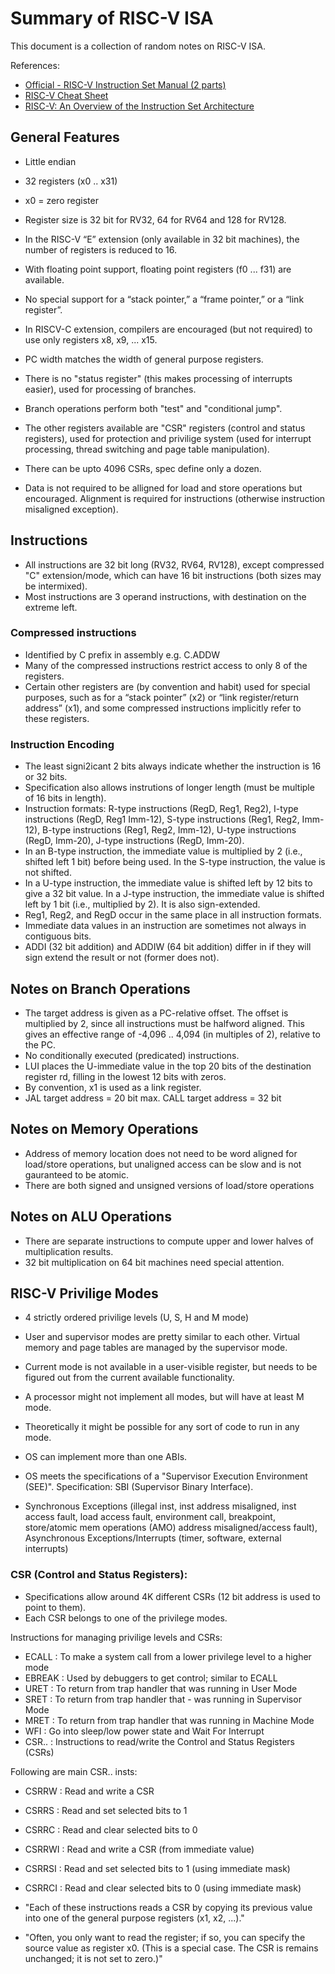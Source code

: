 # Summary of RISC-V ISA

This document is a collection of random notes on RISC-V ISA. 

References:

- [Official - RISC-V Instruction Set Manual (2 parts)](https://github.com/riscv/riscv-isa-manual)
- [RISC-V Cheat Sheet](https://github.com/jameslzhu/riscv-card/blob/master/riscv-card.pdf)
- [RISC-V: An Overview of the Instruction Set Architecture](https://web.cecs.pdx.edu/~harry/riscv/RISCV-Summary.pdf)


## General Features

- Little endian
- 32 registers (x0 .. x31)
- x0 = zero register

- Register size is 32 bit for RV32, 64 for RV64 and 128 for RV128.
- In the RISC-V “E” extension (only available in 32 bit machines), the number of registers is reduced to 16.
- With floating point support, floating point registers (f0 ... f31) are available.
- No special support for a “stack pointer,” a “frame pointer,” or a “link register”.
- In RISCV-C extension, compilers are encouraged (but not required) to use only registers x8, x9, ... x15.
- PC width matches the width of general purpose registers.
- There is no "status register" (this makes processing of interrupts easier), used for processing of branches.
- Branch operations perform both "test" and "conditional jump".
- The other registers available are "CSR" registers (control and status registers), used for protection and privilige system (used for interrupt processing, 
  thread switching and page table manipulation).
- There can be upto 4096 CSRs, spec define only a dozen.
- Data is not required to be alligned for load and store operations but encouraged. Alignment is required for instructions (otherwise instruction misaligned     exception). 


## Instructions

- All instructions are 32 bit long (RV32, RV64, RV128), except compressed "C" extension/mode, which can have 16 bit instructions (both sizes may be intermixed).
- Most instructions are 3 operand instructions, with destination on the extreme left.

### Compressed instructions

- Identified by C prefix in assembly e.g. C.ADDW
- Many of the compressed instructions restrict access to only 8 of the registers.
- Certain other registers are (by convention and habit) used for special purposes, such as for a “stack pointer” (x2) or “link register/return address” (x1), and some compressed instructions implicitly refer to these registers.


### Instruction Encoding

- The least signi2icant 2 bits always indicate whether the instruction is 16 or 32 bits.
- Specification also allows instrutions of longer length (must be multiple of 16 bits in length).
- Instruction formats: R-type instructions (RegD, Reg1, Reg2), I-type instructions (RegD, Reg1 Imm-12), S-type instructions (Reg1, Reg2, Imm-12), B-type instructions (Reg1, Reg2, Imm-12), U-type instructions (RegD, Imm-20), J-type instructions (RegD, Imm-20).
- In an B-type instruction, the immediate value is multiplied by 2 (i.e., shifted left 1 bit) before being used. In the S-type instruction, the value is not shifted.
- In a U-type instruction, the immediate value is shifted left by 12 bits to give a 32 bit value. In a J-type instruction, the immediate value is shifted left by 1 bit (i.e., multiplied by 2). It is also sign-extended.
- Reg1, Reg2, and RegD occur in the same place in all instruction formats.
- Immediate data values in an instruction are sometimes not always in contiguous bits.
- ADDI (32 bit addition) and ADDIW (64 bit addition) differ in if they will sign extend the result or not (former does not).

## Notes on Branch Operations

- The target address is given as a PC-relative offset.  The offset is multiplied by 2, since all instructions must be halfword aligned. This gives an effective range of -4,096 .. 4,094 (in multiples of 2), relative to the PC.
- No conditionally executed (predicated) instructions.
- LUI places the U-immediate value in the top 20 bits of the destination register rd, filling in the lowest 12 bits with zeros.
- By convention, x1 is used as a link register.
- JAL target address = 20 bit max. CALL target address = 32 bit

## Notes on Memory Operations

- Address of memory location does not need to be word aligned for load/store operations, but unaligned access can be slow and is not gauranteed to be atomic.
- There are both signed and unsigned versions of load/store operations

## Notes on ALU Operations

- There are separate instructions to compute upper and lower halves of multiplication results.
- 32 bit multiplication on 64 bit machines need special attention.

## RISC-V Privilige Modes

- 4 strictly ordered privilige levels (U, S, H and M mode)
- User and supervisor modes are pretty similar to each other. Virtual memory and page tables are managed by the supervisor mode.
- Current mode is not available in a user-visible register, but needs to be figured out from the current available functionality. 
- A processor might not implement all modes, but will have at least M mode.
- Theoretically it might be possible for any sort of code to run in any mode.
- OS can implement more than one ABIs.
- OS meets the specifications of a "Supervisor Execution Environment (SEE)". Specification: SBI (Supervisor Binary Interface).

- Synchronous Exceptions (illegal inst, inst address misaligned, inst access fault, load access fault, environment call, breakpoint, store/atomic mem operations (AMO) address misaligned/access fault), Asynchronous Exceptions/Interrupts (timer, software, external interrupts)

### CSR (Control and Status Registers):

- Specifications allow around 4K different CSRs (12 bit address is used to point to them).
- Each CSR belongs to one of the privilege modes.

Instructions for managing privilige levels and CSRs:

- ECALL : To make a system call from a lower privilege level to a higher mode 
- EBREAK : Used by debuggers to get control; similar to ECALL 
- URET : To return from trap handler that was running in User Mode 
- SRET : To return from trap handler that - was running in Supervisor Mode 
- MRET :  To return from trap handler that was running in Machine Mode 
- WFI : Go into sleep/low power state and Wait For Interrupt 
- CSR.. :  Instructions to read/write the Control and Status Registers (CSRs)

Following are main CSR.. insts:

- CSRRW : Read and write a CSR 
- CSRRS : Read and set selected bits to 1 
- CSRRC : Read and clear selected bits to 0 
- CSRRWI : Read and write a CSR (from immediate value) 
- CSRRSI : Read and set selected bits to 1 (using immediate mask) 
- CSRRCI : Read and clear selected bits to 0 (using immediate mask)

- "Each of these instructions reads a CSR by copying its previous value into one of the general purpose registers (x1, x2, ...)."

- "Often, you only want to read the register; if so, you can specify the source value as register x0. (This is a special case. The CSR is remains unchanged; it is not set to zero.)"
